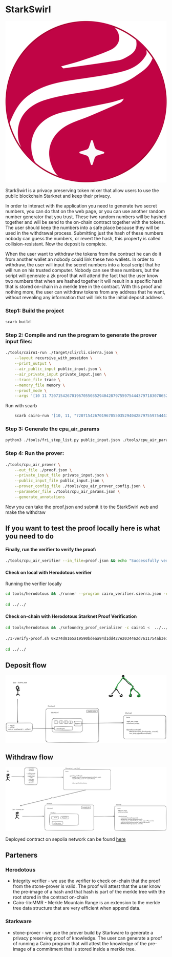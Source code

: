 # StarkSwirl

![StarkSwirl](logo.png)

StarkSwirl is a privacy preserving token mixer that allow users to use the public blockchain Starknet and keep their privacy.


In order to interact with the application you need to generate two secret numbers, you can do that on the web page, or you can use another random number generator that you trust. These two random numbers will be hashed together and will be send to the on-chain contract together with the tokens. The user should keep the numbers into a safe place because they will be used in the withdrawal process. Submitting just the hash of these numbers nobody can guess the numbers, or revert the hash, this property is called collision-resistant. Now the deposit is complete.

When the user want to withdraw the tokens from the contract he can do it from another wallet an nobody could link these two wallets. In order to withdraw, the user will input the secret numbers into a local script that he will run on his trusted computer. Nobody can see these numbers, but the script will generate a zk proof that will attend the fact that the user know two numbers that when are hashed together it will result in a specific hash that is stored on-chain in a merkle tree in the contract.
With this proof and nothing more, the user can withdraw tokens from any address that he want, without revealing any information that will link to the initial deposit address

### Step1: Build the project
```bash
scarb build
```

### Step 2: Compile and run the program to generate the prover input files:
```bash
./tools/cairo1-run ./target/cli/cli.sierra.json \
    --layout recursive_with_poseidon \
    --print_output \
    --air_public_input public_input.json \
    --air_private_input private_input.json \
    --trace_file trace \
    --memory_file memory \
    --proof_mode \
    --args '[10 11 720715426701967055035294042879755975444379718307065207767162367043303899735 1715556295878999972957474070461491436465516895623517391664966219403971354436 1 8 2 1953494062994346031473676762198846975365628378496072945247633132004575093152 126113334767614658176188594640568076708777092902948464648204141774749582367 2 2786116088662035069066189777680990419908396521409751409107279532930231316343 3144957507973559441671210571674558258320337923190994230670584137810138721781]'
```

Run with scarb
```bash
    scarb cairo-run '[10, 11, "720715426701967055035294042879755975444379718307065207767162367043303899735", "1715556295878999972957474070461491436465516895623517391664966219403971354436", 1, 8, ["1953494062994346031473676762198846975365628378496072945247633132004575093152", "126113334767614658176188594640568076708777092902948464648204141774749582367"], ["2786116088662035069066189777680990419908396521409751409107279532930231316343", "3144957507973559441671210571674558258320337923190994230670584137810138721781"]]'
```


### Step 3: Generate the cpu_air_params
```bash
python3 ./tools/fri_step_list.py public_input.json ./tools/cpu_air_params.json
```

### Step 4: Run the prover:

```bash
./tools/cpu_air_prover \
    --out_file ./proof.json \
    --private_input_file private_input.json \
    --public_input_file public_input.json \
    --prover_config_file ./tools/cpu_air_prover_config.json \
    --parameter_file ./tools/cpu_air_params.json \
    --generate_annotations
```
Now you can take the proof.json and submit it to the StarkSwirl web and make the withdraw


## If you want to test the proof locally here is what you need to do

#### Finally, run the verifier to verify the proof:
```bash
./tools/cpu_air_verifier --in_file=proof.json && echo "Successfully verified example proof."
```


#### Check on local with Herodotous verifier

Running the verifier locally

```bash
cd tools/herodotous && ./runner --program cairo_verifier.sierra.json -c cairo1 < ../../proof.json

cd ../../
```


#### Check on-chain with Herodotous Starknet Proof Verification
```bash
cd tools/herodotous && ./snfoundry_proof_serializer -c cairo1 <  ../../fibonacci_proof.json > ../../calldata

./1-verify-proof.sh 0x274d8165a19590bdeaa94d1dd427e2034462d7611754ab3e15714a908c60df7 ../../calldata

cd ../../
```


## Deposit flow

![Deposit](Deposit.png)

## Withdraw flow
![Withdraw](Withdraw.png)


Deployed contract on sepolia network can be found [here](https://sepolia.starkscan.co/contract/0x0251a03effbd84af6def3138a41f338ffc1dc196c07ccdeb3405b3c55e21c85a#overview)


## Parteners 
### Herodotous
 - Integrity verifier - we use the verifier to check on-chain that the proof from the stone-prover is valid. The proof will attest that the user know the pre-image of a hash and that hash is part of the merkle tree with the root stored in the contract on-chain
 - Cairo-lib:MMR - Merkle Mountain Range is an extension to the merkle tree data structure that are very efficient when append data.

### Starkware
 - stone-prover - we use the prover build by Starkware to generate a privacy preserving proof of knowledge. The user can generate a proof of running a Cairo program that will attest the knowledge of the pre-image of a commitment that is stored inside a merkle tree.
